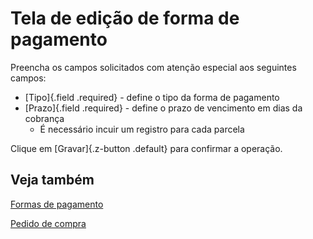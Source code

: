 # Tela de edição de forma de pagamento

Preencha os campos solicitados com atenção especial aos seguintes campos:

* [Tipo]{.field .required} - define o tipo da forma de pagamento
* [Prazo]{.field .required} - define o prazo de vencimento em dias da cobrança
    * É necessário incuir um registro para cada parcela

Clique em [Gravar]{.z-button .default} para confirmar a operação.

## Veja também

[Formas de pagamento](purchasePayment)

[Pedido de compra](purchase)